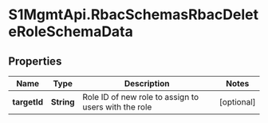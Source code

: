 # S1MgmtApi.RbacSchemasRbacDeleteRoleSchemaData

## Properties
Name | Type | Description | Notes
------------ | ------------- | ------------- | -------------
**targetId** | **String** | Role ID of new role to assign to users with the role | [optional] 


